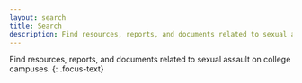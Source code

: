 ```yaml
---
layout: search
title: Search
description: Find resources, reports, and documents related to sexual assault on college campuses.
---
```


Find resources, reports, and documents related to sexual assault on college campuses.
{: .focus-text}
